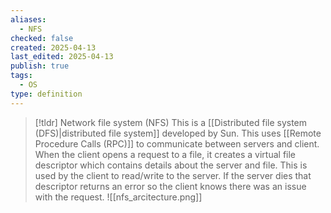 ```yaml
---
aliases:
  - NFS
checked: false
created: 2025-04-13
last_edited: 2025-04-13
publish: true
tags:
  - OS
type: definition
---
```

>[!tldr] Network file system (NFS)
>This is a [[Distributed file system (DFS)|distributed file system]] developed by Sun. This uses [[Remote Procedure Calls (RPC)]] to communicate between servers and client. When the client opens a request to a file, it creates a virtual file descriptor which contains details about the server and file. This is used by the client to read/write to the server. If the server dies that descriptor returns an error so the client knows there was an issue with the request.
>![[nfs_arcitecture.png]]

